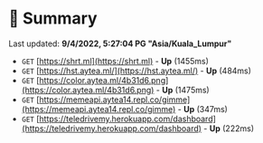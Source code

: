 # 📖 Summary
Last updated: **9/4/2022, 5:27:04 PG "Asia/Kuala_Lumpur"**

- `GET` [https://shrt.ml](https://shrt.ml) - **Up** (1455ms)
- `GET` [https://hst.aytea.ml/](https://hst.aytea.ml/) - **Up** (484ms)
- `GET` [https://color.aytea.ml/4b31d6.png](https://color.aytea.ml/4b31d6.png) - **Up** (1475ms)
- `GET` [https://memeapi.aytea14.repl.co/gimme](https://memeapi.aytea14.repl.co/gimme) - **Up** (347ms)
- `GET` [https://teledrivemy.herokuapp.com/dashboard](https://teledrivemy.herokuapp.com/dashboard) - **Up** (222ms)
